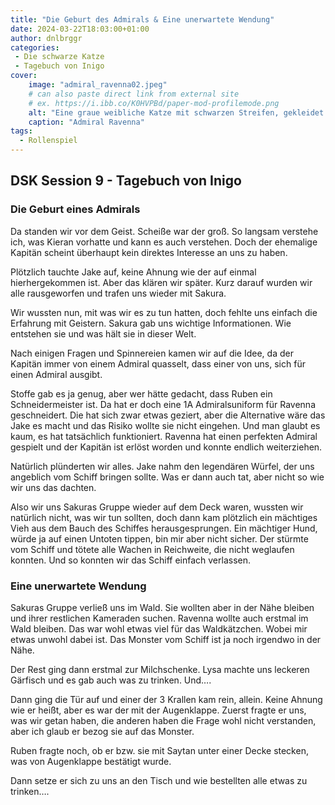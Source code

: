 ```yaml
---
title: "Die Geburt des Admirals & Eine unerwartete Wendung"
date: 2024-03-22T18:03:00+01:00
author: dnlbrggr
categories:
 - Die schwarze Katze
 - Tagebuch von Inigo
cover:
    image: "admiral_ravenna02.jpeg"
    # can also paste direct link from external site
    # ex. https://i.ibb.co/K0HVPBd/paper-mod-profilemode.png
    alt: "Eine graue weibliche Katze mit schwarzen Streifen, gekleidet in eine Marineuniform und Mütze, steht im Vordergrund. Sie schmollt. Im Hintergrund segelt ein majestätisches Schiff auf dem offenen Meer nahe einer malerischen Insel unter einem teilweise bewölkten Himmel."
    caption: "Admiral Ravenna"
tags:
  - Rollenspiel
---
```


## DSK Session 9 - Tagebuch von Inigo

### Die Geburt eines Admirals

Da standen wir vor dem Geist. Scheiße war der groß. So langsam verstehe ich, was Kieran vorhatte und kann es auch verstehen. Doch der ehemalige Kapitän scheint überhaupt kein direktes Interesse an uns zu haben. 

Plötzlich tauchte Jake auf, keine Ahnung wie der auf einmal hierhergekommen ist. Aber das klären wir später. Kurz darauf wurden wir alle rausgeworfen und trafen uns wieder mit Sakura. 

Wir wussten nun, mit was wir es zu tun hatten, doch fehlte uns einfach die Erfahrung mit Geistern. Sakura gab uns wichtige Informationen. Wie entstehen sie und was hält sie in dieser Welt. 

Nach einigen Fragen und Spinnereien kamen wir auf die Idee, da der Kapitän immer von einem Admiral quasselt, dass einer von uns, sich für einen Admiral ausgibt.

Stoffe gab es ja genug, aber wer hätte gedacht, dass Ruben ein Schneidermeister ist. Da hat er doch eine 1A Admiralsuniform für Ravenna geschneidert. Die hat sich zwar etwas geziert, aber die Alternative wäre das Jake es macht und das Risiko wollte sie nicht eingehen. Und man glaubt es kaum, es hat tatsächlich funktioniert. Ravenna hat einen perfekten Admiral gespielt und der Kapitän ist erlöst worden und konnte endlich weiterziehen.

Natürlich plünderten wir alles. Jake nahm den legendären Würfel, der uns angeblich vom Schiff bringen sollte. Was er dann auch tat, aber nicht so wie wir uns das dachten.

Also wir uns Sakuras Gruppe wieder auf dem Deck waren, wussten wir natürlich nicht, was wir tun sollten, doch dann kam plötzlich ein mächtiges Vieh aus dem Bauch des Schiffes herausgesprungen. Ein mächtiger Hund, würde ja auf einen Untoten tippen, bin mir aber nicht sicher. Der stürmte vom Schiff und tötete alle Wachen in Reichweite, die nicht weglaufen konnten. Und so konnten wir das Schiff einfach verlassen.

### Eine unerwartete Wendung

Sakuras Gruppe verließ uns im Wald. Sie wollten aber in der Nähe bleiben und ihrer restlichen Kameraden suchen. Ravenna wollte auch erstmal im Wald bleiben. Das war wohl etwas viel für das Waldkätzchen. Wobei mir etwas unwohl dabei ist. Das Monster vom Schiff ist ja noch irgendwo in der Nähe.

Der Rest ging dann erstmal zur Milchschenke. Lysa machte uns leckeren Gärfisch und es gab auch was zu trinken. Und….

Dann ging die Tür auf und einer der 3 Krallen kam rein, allein. Keine Ahnung wie er heißt, aber es war der mit der Augenklappe. Zuerst fragte er uns, was wir getan haben, die anderen haben die Frage wohl nicht verstanden, aber ich glaub er bezog sie auf das Monster.

Ruben fragte noch, ob er bzw. sie mit Saytan unter einer Decke stecken, was von Augenklappe bestätigt wurde.

Dann setze er sich zu uns an den Tisch und wie bestellten alle etwas zu trinken….